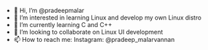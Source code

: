 - 👋 Hi, I’m @pradeepmalar
- 👀 I’m interested in learning Linux and develop my own Linux distro
- 🌱 I’m currently learning C and C++
- 💞️ I’m looking to collaborate on Linux UI development
- 📫 How to reach me: Instagram: @pradeep_malarvannan

<!---
pradeepmalar/pradeepmalar is a ✨ special ✨ repository because its `README.md` (this file) appears on your GitHub profile.
You can click the Preview link to take a look at your changes.
--->
